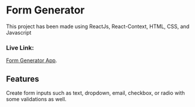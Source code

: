 # Form Generator

This project has been made using ReactJs, React-Context, HTML, CSS, and Javascript 
### Live Link: 
[Form Generator App](https://form-generator-app.netlify.app/).

## Features

Create form inputs such as text, dropdown, email, checkbox, or radio with some validations as well.
